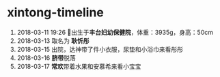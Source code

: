 # xintong-timeline

1. 2018-03-11 19:26 :tada:出生于**丰台妇幼保健院**，体重：3935g，身高：50cm
2. 2018-03-13 取名为 **耿忻彤**
3. 2018-03-15 出院，达神带了件小衣服，尿垫和小浴巾来看彤彤
4. 2018-03-16 **脐带**脱落
5. 2018-03-17 **常欢**带着水果和安慕希来看小宝宝
